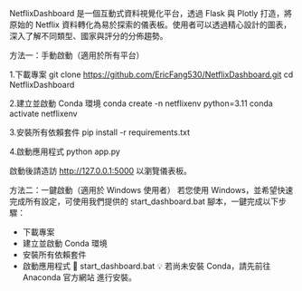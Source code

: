NetflixDashboard 是一個互動式資料視覺化平台，透過 Flask 與 Plotly 打造，將原始的 Netflix 資料轉化為易於探索的儀表板。使用者可以透過精心設計的圖表，深入了解不同類型、國家與評分的分佈趨勢。

方法一：手動啟動（適用於所有平台）

1.下載專案
git clone https://github.com/EricFang530/NetflixDashboard.git
cd NetflixDashboard

2.建立並啟動 Conda 環境
conda create -n netflixenv python=3.11
conda activate netflixenv

3.安裝所有依賴套件
pip install -r requirements.txt

4.啟動應用程式
python app.py

啟動後請造訪 http://127.0.0.1:5000 以瀏覽儀表板。

方法二：一鍵啟動（適用於 Windows 使用者）
若您使用 Windows，並希望快速完成所有設定，可使用我們提供的 start_dashboard.bat 腳本，一鍵完成以下步驟：
- 下載專案
- 建立並啟動 Conda 環境
- 安裝所有依賴套件
- 啟動應用程式
📄 start_dashboard.bat 
💡 若尚未安裝 Conda，請先前往 Anaconda 官方網站 進行安裝。
